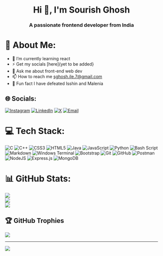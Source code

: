 
<h1 align="center">Hi 👋, I'm Sourish Ghosh</h1>
<h3 align="center">A passionate frontend developer from India</h3>

# 💫 About Me:
- 🌱 I’m currently learning react
- ⚡ Get my socials [here]{yet to be added}
- 💬 Ask me about front-end web dev
- 📫 How to reach me sghosh.ile.7@gmail.com
- 🎸 Fun fact I have defeated Isshin and Malenia


## 🌐 Socials:
[![Instagram](https://img.shields.io/badge/Instagram-%23E4405F.svg?logo=Instagram&logoColor=white)](https://instagram.com/s0urishg) 
[![LinkedIn](https://img.shields.io/badge/LinkedIn-%230077B5.svg?logo=linkedin&logoColor=white)](https://www.linkedin.com/in/sourish-ghosh-46923b248/) 
[![X](https://img.shields.io/badge/X-black.svg?logo=X&logoColor=white)](https://x.com/7sg56) 
[![Email](https://img.shields.io/badge/Email-D14836?logo=gmail&logoColor=white)](mailto:sghosh.ile.7@gmail.com)


# 💻 Tech Stack:
![C](https://img.shields.io/badge/c-%2300599C.svg?style=for-the-badge&logo=c&logoColor=white) ![C++](https://img.shields.io/badge/c++-%2300599C.svg?style=for-the-badge&logo=c%2B%2B&logoColor=white) ![CSS3](https://img.shields.io/badge/css3-%231572B6.svg?style=for-the-badge&logo=css3&logoColor=white) ![HTML5](https://img.shields.io/badge/html5-%23E34F26.svg?style=for-the-badge&logo=html5&logoColor=white) ![Java](https://img.shields.io/badge/java-%23ED8B00.svg?style=for-the-badge&logo=openjdk&logoColor=white) ![JavaScript](https://img.shields.io/badge/javascript-%23323330.svg?style=for-the-badge&logo=javascript&logoColor=%23F7DF1E) ![Python](https://img.shields.io/badge/python-3670A0?style=for-the-badge&logo=python&logoColor=ffdd54) ![Bash Script](https://img.shields.io/badge/bash_script-%23121011.svg?style=for-the-badge&logo=gnu-bash&logoColor=white) ![Markdown](https://img.shields.io/badge/markdown-%23000000.svg?style=for-the-badge&logo=markdown&logoColor=white) ![Windows Terminal](https://img.shields.io/badge/Windows%20Terminal-%234D4D4D.svg?style=for-the-badge&logo=windows-terminal&logoColor=white) ![Bootstrap](https://img.shields.io/badge/bootstrap-%238511FA.svg?style=for-the-badge&logo=bootstrap&logoColor=white) ![Git](https://img.shields.io/badge/git-%23F05033.svg?style=for-the-badge&logo=git&logoColor=white) ![GitHub](https://img.shields.io/badge/github-%23121011.svg?style=for-the-badge&logo=github&logoColor=white) ![Postman](https://img.shields.io/badge/Postman-FF6C37?style=for-the-badge&logo=postman&logoColor=white) ![NodeJS](https://img.shields.io/badge/node.js-6DA55F?style=for-the-badge&logo=node.js&logoColor=white) ![Express.js](https://img.shields.io/badge/express.js-%23404d59.svg?style=for-the-badge&logo=express&logoColor=%2361DAFB) ![MongoDB](https://img.shields.io/badge/MongoDB-%234ea94b.svg?style=for-the-badge&logo=mongodb&logoColor=white)

# 📊 GitHub Stats:
![](https://github-readme-stats.vercel.app/api?username=7sg56&theme=catppuccin_mocha&hide_border=false&include_all_commits=true&count_private=true)<br/>
![](https://github-readme-streak-stats.herokuapp.com/?user=7sg56&theme=catppuccin_mocha&hide_border=false)<br/>
![](https://github-readme-stats.vercel.app/api/top-langs/?username=7sg56&theme=catppuccin_mocha&hide_border=false&include_all_commits=true&count_private=true&layout=compact)

## 🏆 GitHub Trophies
![](https://github-profile-trophy.vercel.app/?username=7sg56&theme=gruvbox&no-frame=true&no-bg=false&margin-w=4)

---
[![](https://visitcount.itsvg.in/api?id=7sg56&icon=0&color=5)](https://visitcount.itsvg.in)

